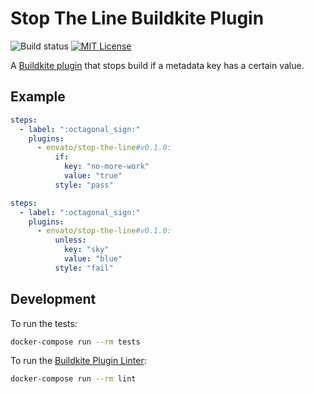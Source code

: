 # Stop The Line Buildkite Plugin

![Build status](https://badge.buildkite.com/03e8876c9dbec4eb293aba87dc657e2dadf6afc6c0b9b761b4.svg)
[![MIT License](https://img.shields.io/badge/License-MIT-brightgreen.svg)](LICENSE)

A [Buildkite plugin] that stops build if a metadata key has a certain value.

## Example

```yml
steps:
  - label: ":octagonal_sign:"
    plugins:
      - envato/stop-the-line#v0.1.0:
          if:
            key: "no-more-work"
            value: "true"
          style: "pass"
```

```yml
steps:
  - label: ":octagonal_sign:"
    plugins:
      - envato/stop-the-line#v0.1.0:
          unless:
            key: "sky"
            value: "blue"
          style: "fail"
```

## Development

To run the tests:

```sh
docker-compose run --rm tests
```

To run the [Buildkite Plugin Linter]:

```sh
docker-compose run --rm lint
```

[Buildkite Plugin]: https://buildkite.com/docs/agent/v3/plugins
[Buildkite Plugin Linter]: https://github.com/buildkite-plugins/buildkite-plugin-linter
